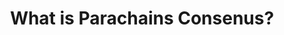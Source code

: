 ---
title: What is Parachains Consenus?
description: A high level overview of Parachains Consensus in Polkadot - the logic that aggregates and validates the state of all the parachains.
duration: 45 min
owner: Maciej Zyszkiewicz
---